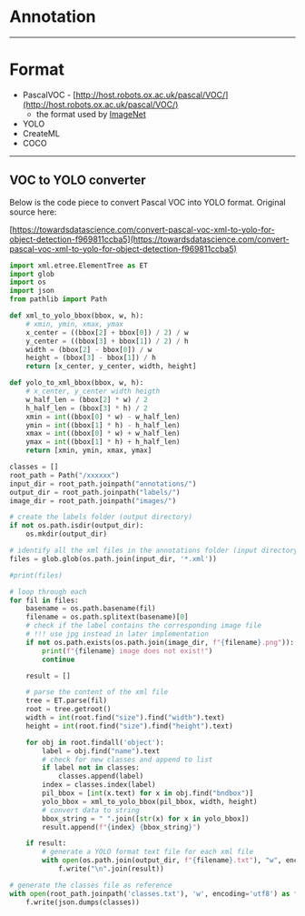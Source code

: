 # Annotation

---

# Format

- PascalVOC - [http://host.robots.ox.ac.uk/pascal/VOC/](http://host.robots.ox.ac.uk/pascal/VOC/)
    - the format used by [ImageNet](http://www.image-net.org/)
- YOLO
- CreateML
- COCO

---

## VOC to YOLO converter

Below is the code piece to convert Pascal VOC into YOLO format. Original source here:

[https://towardsdatascience.com/convert-pascal-voc-xml-to-yolo-for-object-detection-f969811ccba5](https://towardsdatascience.com/convert-pascal-voc-xml-to-yolo-for-object-detection-f969811ccba5)

```python
import xml.etree.ElementTree as ET
import glob
import os
import json
from pathlib import Path

def xml_to_yolo_bbox(bbox, w, h):
    # xmin, ymin, xmax, ymax
    x_center = ((bbox[2] + bbox[0]) / 2) / w
    y_center = ((bbox[3] + bbox[1]) / 2) / h
    width = (bbox[2] - bbox[0]) / w
    height = (bbox[3] - bbox[1]) / h
    return [x_center, y_center, width, height]

def yolo_to_xml_bbox(bbox, w, h):
    # x_center, y_center width heigth
    w_half_len = (bbox[2] * w) / 2
    h_half_len = (bbox[3] * h) / 2
    xmin = int((bbox[0] * w) - w_half_len)
    ymin = int((bbox[1] * h) - h_half_len)
    xmax = int((bbox[0] * w) + w_half_len)
    ymax = int((bbox[1] * h) + h_half_len)
    return [xmin, ymin, xmax, ymax]

classes = []
root_path = Path("/xxxxxx")
input_dir = root_path.joinpath("annotations/")
output_dir = root_path.joinpath("labels/")
image_dir = root_path.joinpath("images/")

# create the labels folder (output directory)
if not os.path.isdir(output_dir):
    os.mkdir(output_dir)

# identify all the xml files in the annotations folder (input directory)
files = glob.glob(os.path.join(input_dir, '*.xml'))

#print(files)

# loop through each 
for fil in files:
    basename = os.path.basename(fil)
    filename = os.path.splitext(basename)[0]
    # check if the label contains the corresponding image file
    # !!! use jpg instead in later implementation
    if not os.path.exists(os.path.join(image_dir, f"{filename}.png")):
        print(f"{filename} image does not exist!")
        continue

    result = []

    # parse the content of the xml file
    tree = ET.parse(fil)
    root = tree.getroot()
    width = int(root.find("size").find("width").text)
    height = int(root.find("size").find("height").text)

    for obj in root.findall('object'):
        label = obj.find("name").text
        # check for new classes and append to list
        if label not in classes:
            classes.append(label)
        index = classes.index(label)
        pil_bbox = [int(x.text) for x in obj.find("bndbox")]
        yolo_bbox = xml_to_yolo_bbox(pil_bbox, width, height)
        # convert data to string
        bbox_string = " ".join([str(x) for x in yolo_bbox])
        result.append(f"{index} {bbox_string}")

    if result:
        # generate a YOLO format text file for each xml file
        with open(os.path.join(output_dir, f"{filename}.txt"), "w", encoding="utf-8") as f:
            f.write("\n".join(result))

# generate the classes file as reference
with open(root_path.joinpath('classes.txt'), 'w', encoding='utf8') as f:
    f.write(json.dumps(classes))
```